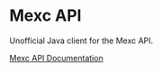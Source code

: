 # Mexc API

Unofficial Java client for the Mexc API.

[Mexc API Documentation](https://mxcdevelop.github.io/apidocs/spot_v3_en/#introduction)